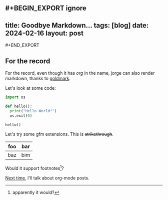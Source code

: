 #+BEGIN_EXPORT ignore
---
title: Goodbye Markdown...
tags: [blog]
date: 2024-02-16
layout: post
---
#+END_EXPORT

## For the record

For the record, even though it has *org* in the name, jorge can also render markdown,
thanks to [goldmark](https://github.com/yuin/goldmark/).

Let's look at some code:

``` python
import os

def hello():
  print("Hello World!")
  os.exit(0)

hello()
```

Let's try some gfm extensions. This is ~~strikethrough~~.

| foo | bar |
| --- | --- |
| baz | bim |

Would it support footnotes[^1]?

[Next time](./hello-org), I'll talk about org-mode posts.

[^1]: apparently it would?
